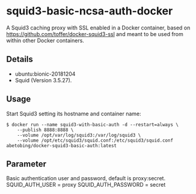 # squid3-basic-ncsa-auth-docker

A Squid3 caching proxy with SSL enabled in a Docker container, based on
https://github.com/toffer/docker-squid3-ssl and meant to be used from within
other Docker containers.

## Details

* ubuntu:bionic-20181204
* Squid (Version 3.5.27).

## Usage

Start Squid3 setting its hostname and container name:

```
$ docker run --name squid3-with-basic-auth -d --restart=always \
    --publish 8888:8888 \
    --volume /opt/var/log/squid3:/var/log/squid3 \
    --volume /opt/etc/squid3/squid.conf:/etc/squid3/squid.conf abetobing/docker-squid3-basic-auth:latest
```


## Parameter

Basic authentication user and password, default is proxy:secret.
SQUID_AUTH_USER = proxy 
SQUID_AUTH_PASSWORD = secret
